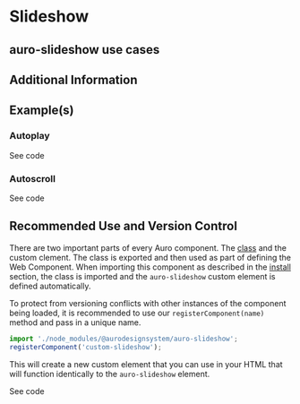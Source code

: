 <!--
The index.md file is a compiled document. No edits should be made directly to this file.
README.md is created by running `npm run build:docs`.
This file is generated based on a template fetched from `./docs/partials/index.md`
-->

# Slideshow

<!-- AURO-GENERATED-CONTENT:START (FILE:src=./../docs/partials/description.md) -->
<!-- AURO-GENERATED-CONTENT:END -->

## auro-slideshow use cases

<!-- AURO-GENERATED-CONTENT:START (FILE:src=./../docs/partials/useCases.md) -->
<!-- AURO-GENERATED-CONTENT:END -->

## Additional Information

<!-- AURO-GENERATED-CONTENT:START (FILE:src=./../docs/partials/readmeAddlInfo.md) -->
<!-- AURO-GENERATED-CONTENT:END -->

## Example(s)

### Autoplay

<div class="exampleWrapper">
  <!-- AURO-GENERATED-CONTENT:START (FILE:src=./../apiExamples/basic.html) -->
  <!-- AURO-GENERATED-CONTENT:END -->
</div>

<auro-accordion alignRight>
  <span slot="trigger">See code</span>

<!-- AURO-GENERATED-CONTENT:START (CODE:src=./../apiExamples/basic.html) -->
<!-- AURO-GENERATED-CONTENT:END -->

</auro-accordion>


### Autoscroll

<div class="exampleWrapper">
  <!-- AURO-GENERATED-CONTENT:START (FILE:src=./../apiExamples/autoscroll.html) -->
  <!-- AURO-GENERATED-CONTENT:END -->
</div>

<auro-accordion alignRight>
  <span slot="trigger">See code</span>

<!-- AURO-GENERATED-CONTENT:START (CODE:src=./../apiExamples/autoscroll.html) -->
<!-- AURO-GENERATED-CONTENT:END -->

</auro-accordion>


## Recommended Use and Version Control

There are two important parts of every Auro component. The <a href="https://developer.mozilla.org/en-US/docs/Web/JavaScript/Reference/Classes">class</a> and the custom clement. The class is exported and then used as part of defining the Web Component. When importing this component as described in the <a href="#install">install</a> section, the class is imported and the `auro-slideshow` custom element is defined automatically.

To protect from versioning conflicts with other instances of the component being loaded, it is recommended to use our `registerComponent(name)` method and pass in a unique name.

```js
import './node_modules/@aurodesignsystem/auro-slideshow';
registerComponent('custom-slideshow');
```

This will create a new custom element that you can use in your HTML that will function identically to the `auro-slideshow` element.

<div class="exampleWrapper">
  <!-- AURO-GENERATED-CONTENT:START (FILE:src=./../apiExamples/custom.html) -->
  <!-- AURO-GENERATED-CONTENT:END -->
</div>

<auro-accordion alignRight>
  <span slot="trigger">See code</span>

  <!-- AURO-GENERATED-CONTENT:START (CODE:src=./../apiExamples/custom.html) -->
  <!-- AURO-GENERATED-CONTENT:END -->
  
</auro-accordion>
